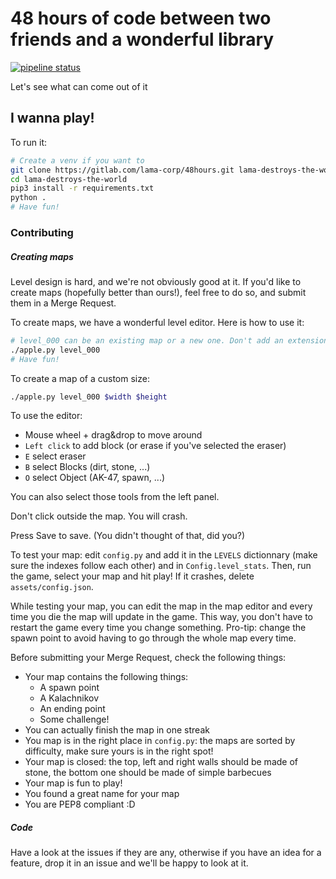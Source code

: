 # 48 hours of code between two friends and a wonderful library

[![pipeline status](https://gitlab.com/lama-corp/48hours/badges/master/pipeline.svg)](https://gitlab.com/lama-corp/48hours/commits/master)

Let's see what can come out of it

## I wanna play!

To run it:
```bash
# Create a venv if you want to
git clone https://gitlab.com/lama-corp/48hours.git lama-destroys-the-world
cd lama-destroys-the-world
pip3 install -r requirements.txt
python .
# Have fun!
```

### Contributing

##### Creating maps

Level design is hard, and we're not obviously good at it. If you'd like to create maps (hopefully better than ours!),
feel free to do so, and submit them in a Merge Request.

To create maps, we have a wonderful level editor. Here is how to use it:
```bash
# level_000 can be an existing map or a new one. Don't add an extension, nor a path. It will do it automatically
./apple.py level_000
# Have fun!
```
To create a map of a custom size:
```bash
./apple.py level_000 $width $height
```

To use the editor:

* Mouse wheel + drag&drop to move around
* `Left click` to add block (or erase if you've selected the eraser)
* `E` select eraser
* `B` select Blocks (dirt, stone, ...)
* `O` select Object (AK-47, spawn, ...)

You can also select those tools from the left panel.

Don't click outside the map. You will crash.

Press Save to save. (You didn't thought of that, did you?)

To test your map: edit `config.py` and add it in the `LEVELS` dictionnary (make sure the indexes follow each other) and
in `Config.level_stats`. Then, run the game, select your map and hit play! If it crashes, delete `assets/config.json`.

While testing your map, you can edit the map in the map editor and every time you die the map will update in the game.
This way, you don't have to restart the game every time you change something. Pro-tip: change the spawn point to avoid
having to go through the whole map every time.

Before submitting your Merge Request, check the following things:

* Your map contains the following things:
  * A spawn point
  * A Kalachnikov
  * An ending point
  * Some challenge!
* You can actually finish the map in one streak
* You map is in the right place in `config.py`: the maps are sorted by difficulty, make sure yours is in the right spot!
* Your map is closed: the top, left and right walls should be made of stone, the bottom one should be made of simple barbecues
* Your map is fun to play!
* You found a great name for your map
* You are PEP8 compliant :D

##### Code

Have a look at the issues if they are any, otherwise if you have an idea for a feature, drop it in an issue and we'll be
happy to look at it.
